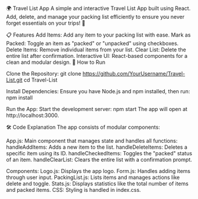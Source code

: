 🌍 Travel List App
A simple and interactive Travel List App built using React. Add, delete, and manage your packing list efficiently to ensure you never forget essentials on your trips! 🚀

📋 Features
Add Items: Add any item to your packing list with ease.
Mark as Packed: Toggle an item as "packed" or "unpacked" using checkboxes.
Delete Items: Remove individual items from your list.
Clear List: Delete the entire list after confirmation.
Interactive UI: React-based components for a clean and modular design.
🚀 How to Run

Clone the Repository:
git clone https://github.com/YourUsername/Travel-List.git
cd Travel-List

Install Dependencies: Ensure you have Node.js and npm installed, then run:
npm install

Run the App: Start the development server:
npm start
The app will open at http://localhost:3000.

🛠 Code Explanation
The app consists of modular components:

App.js: Main component that manages state and handles all functions:
handleAddItems: Adds a new item to the list.
handleDeleteItems: Deletes a specific item using its ID.
handleCheckedItems: Toggles the "packed" status of an item.
handleClearList: Clears the entire list with a confirmation prompt.

Components:
Logo.js: Displays the app logo.
Form.js: Handles adding items through user input.
PackingList.js: Lists items and manages actions like delete and toggle.
Stats.js: Displays statistics like the total number of items and packed items.
CSS: Styling is handled in index.css.
